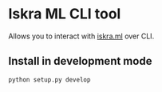 # Iskra ML CLI tool

Allows you to interact with [iskra.ml](https://iskra.ml) over CLI.

## Install in development mode

```
python setup.py develop
```
